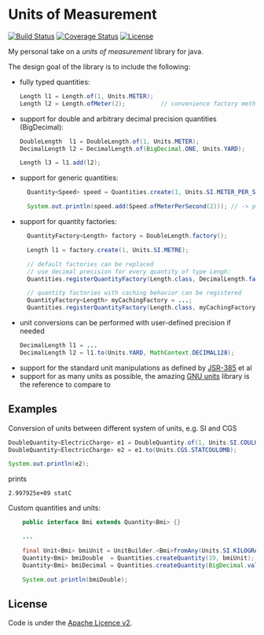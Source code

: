 # Units of Measurement

[![Build Status](https://api.travis-ci.org/netomi/uom.svg?branch=master)](https://travis-ci.org/netomi/uom)
[![Coverage Status](https://coveralls.io/repos/github/netomi/uom/badge.svg?branch=master&service=github)](https://coveralls.io/github/netomi/uom?branch=master)
[![License](http://img.shields.io/:license-apache-blue.svg)](http://www.apache.org/licenses/LICENSE-2.0.html)

My personal take on a _units of measurement_ library for java.

The design goal of the library is to include the following:

* fully typed quantities:
  ```java
  Length l1 = Length.of(1, Units.METER);
  Length l2 = Length.ofMeter(2);          // convenience factory method for SI unit 
  ```
* support for double and arbitrary decimal precision quantities (BigDecimal):
  ```java
  DoubleLength  l1 = DoubleLength.of(1, Units.METER);
  DecimalLength l2 = DecimalLength.of(BigDecimal.ONE, Units.YARD);
  
  Length l3 = l1.add(l2);
  ```
* support for generic quantities:
  ```java
    Quantity<Speed> speed = Quantities.create(1, Units.SI.METER_PER_SECOND, Speed.class);
  
    System.out.println(speed.add(Speed.ofMeterPerSecond(2))); // -> prints 3 m/s
  ```
* support for quantity factories:
  ```java
    QuantityFactory<Length> factory = DoubleLength.factory();
  
    Length l1 = factory.create(1, Units.SI.METRE);
  
    // default factories can be replaced
    // use decimal precision for every quantity of type Lengh:
    Quantities.registerQuantityFactory(Length.class, DecimalLength.factory());
  
    // quantity factories with caching behavior can be registered
    QuantityFactory<Length> myCachingFactory = ...;
    Quantities.registerQuantityFactory(Length.class, myCachingFactory);
  ```  
* unit conversions can be performed with user-defined precision if needed
  ```java
  DecimalLength l1 = ...
  DecimalLength l2 = l1.to(Units.YARD, MathContext.DECIMAL128);
  ```
* support for the standard unit manipulations as defined by [JSR-385](https://www.jcp.org/en/jsr/detail?id=385) et al
* support for as many units as possible, the amazing [GNU units](https://www.gnu.org/software/units/) library is the reference to compare to

## Examples

Conversion of units between different system of units, e.g. SI and CGS

```java
DoubleQuantity<ElectricCharge> e1 = DoubleQuantity.of(1, Units.SI.COULOMB);
DoubleQuantity<ElectricCharge> e2 = e1.to(Units.CGS.STATCOULOMB);

System.out.println(e2);
```

prints 

```2.997925e+09 statC```


Custom quantities and units:

```java
    public interface Bmi extends Quantity<Bmi> {}

    ...

    final Unit<Bmi> bmiUnit = UnitBuilder.<Bmi>fromAny(Units.SI.KILOGRAM.divide(Units.SI.METRE.pow(2))).withSymbol("B").build();
    Quantity<Bmi> bmiDouble  = Quantities.createQuantity(19, bmiUnit);
    Quantity<Bmi> bmiDecimal = Quantities.createQuantity(BigDecimal.valueOf(21), bmiUnit);

    System.out.println(bmiDouble);
```

License
-------
Code is under the [Apache Licence v2](https://www.apache.org/licenses/LICENSE-2.0.txt).
